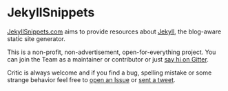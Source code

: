 # JekyllSnippets

[JekyllSnippets.com](http://jekyllsnippets.com) aims to provide resources about [Jekyll](http://jekyllrb.com), the blog-aware static site generator.

This is a non-profit, non-advertisement, open-for-everything project. You can join the Team as a maintainer or contributor or just [say hi on Gitter](http://gitter.im/JekyllSnippets). 

Critic is always welcome and if you find a bug, spelling mistake or some strange behavior feel free to [open an Issue](https://github.com/JekyllSnippets/jekyllsnippets.github.io/issues) or [sent a tweet](http://twitter.com/JekyllSnippets).